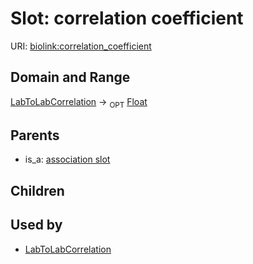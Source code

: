 
# Slot: correlation coefficient




URI: [biolink:correlation_coefficient](https://w3id.org/biolink/vocab/correlation_coefficient)

## Domain and Range

[LabToLabCorrelation](LabToLabCorrelation.md) ->  <sub>OPT</sub> [Float](Float.md)

## Parents

 *  is_a: [association slot](association_slot.md)

## Children


## Used by

 * [LabToLabCorrelation](LabToLabCorrelation.md)
